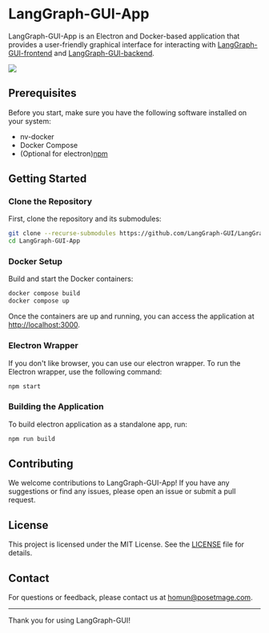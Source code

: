 # LangGraph-GUI-App

LangGraph-GUI-App is an Electron and Docker-based application that provides a user-friendly graphical interface for interacting with [LangGraph-GUI-frontend](https://github.com/LangGraph-GUI/LangGraph-GUI) and [LangGraph-GUI-backend](https://github.com/LangGraph-GUI/LangGraph-GUI-backend).

![](https://raw.githubusercontent.com/LangGraph-GUI/LangGraph-GUI/main/cover.webp)

## Prerequisites

Before you start, make sure you have the following software installed on your system:
 
- nv-docker
- Docker Compose
- (Optional for electron)[npm](https://www.npmjs.com/)


## Getting Started

### Clone the Repository

First, clone the repository and its submodules:

```bash
git clone --recurse-submodules https://github.com/LangGraph-GUI/LangGraph-GUI-App.git
cd LangGraph-GUI-App
```

### Docker Setup

Build and start the Docker containers:

```bash
docker compose build
docker compose up
```

Once the containers are up and running, you can access the application at [http://localhost:3000](http://localhost:3000).

### Electron Wrapper
If you don't like browser, you can use our electron wrapper.
To run the Electron wrapper, use the following command:

```bash
npm start
```

### Building the Application

To build electron application as a standalone app, run:

```bash
npm run build
```

## Contributing

We welcome contributions to LangGraph-GUI-App! If you have any suggestions or find any issues, please open an issue or submit a pull request.

## License

This project is licensed under the MIT License. See the [LICENSE](LICENSE) file for details.

## Contact

For questions or feedback, please contact us at [homun@posetmage.com](mailto:homun@posetmage.com).

---

Thank you for using LangGraph-GUI!
